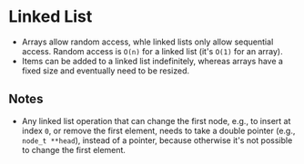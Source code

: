 # Linked List

- Arrays allow random access, whle linked lists only allow sequential access. Random access is `O(n)` for a linked list (it's `O(1)` for an array).
- Items can be added to a linked list indefinitely, whereas arrays have a fixed size and eventually need to be resized.

## Notes

- Any linked list operation that can change the first node, e.g., to insert at index `0`, or remove the first element, needs to take a double pointer (e.g., `node_t **head`), instead of a pointer, because otherwise it's not possible to change the first element.